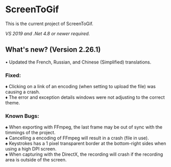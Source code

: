 ﻿# ScreenToGif  

This is the current project of ScreenToGif.  

_VS 2019 and .Net 4.8 or newer required._


## What's new? (Version 2.26.1)

• Updated the French, Russian, and Chinese (Simplified) translations.

### Fixed:

♦ Clicking on a link of an encoding (when setting to upload the file) was causing a crash.  
♦ The error and exception details windows were not adjusting to the correct theme.  

### Known Bugs:
  
♠ When exporting with FFmpeg, the last frame may be out of sync with the timmings of the project.  
♠ Cancelling a encoding of FFmpeg will result in a crash (file in use).  
♠ Keystrokes has a 1 pixel transparent border at the bottom-right sides when using a high DPI screen.  
♠ When capturing with the DirectX, the recording will crash if the recording area is outside of the screen.  